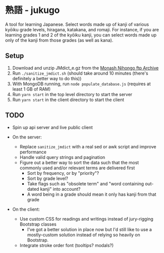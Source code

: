 # 熟語 - jukugo

A tool for learning Japanese.  Select words made up of kanji of various kyōiku grade levels, hiragana, katakana, and romaji.  For instance, if you are learning grades 1 and 2 of the kyōiku kanji, you can select words made up only of the kanji from those grades (as well as kana).

## Setup

1. Download and unzip JMdict_e.gz from the [Monash Nihongo ftp Archive][monash-ftp]
2. Run `./sanitize_jmdict.sh` (should take around 10 minutes (there's definitely a better way to do this))
3. With MongoDB running, run `node populate_database.js` (requires at least 1 GB of RAM)
4. Run `yarn start` in the top level directory to start the server
5. Run `yarn start` in the client directory to start the client

## TODO
* Spin up api server and live public client

* On the server:
  * Replace `sanitize_jmdict` with a real sed or awk script and improve performance
  * Handle valid query strings and pagination
  * Figure out a better way to sort the data such that the most commonly used and/or relevant terms are delivered first
    * Sort by frequency, or by "priority"?
    * Sort by grade level?
    * Take flags such as "obsolete term" and "word containing out-dated kanji" into account?
    * A word being in a grade should mean it only has kanji from that grade

* On the client:
  * Use custom CSS for readings and writings instead of jury-rigging Bootstrap classes
    * I've got a better solution in place now but I'd still like to use a mostly-custom solution instead of relying so heavily on Bootstrap.
  * Integrate stroke order font (tooltips? modals?)

[monash-ftp]: http://ftp.monash.edu.au/pub/nihongo/JMdict_e.gz
